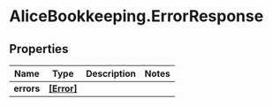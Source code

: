 # AliceBookkeeping.ErrorResponse

## Properties

Name | Type | Description | Notes
------------ | ------------- | ------------- | -------------
**errors** | [**[Error]**](Error.md) |  | 


